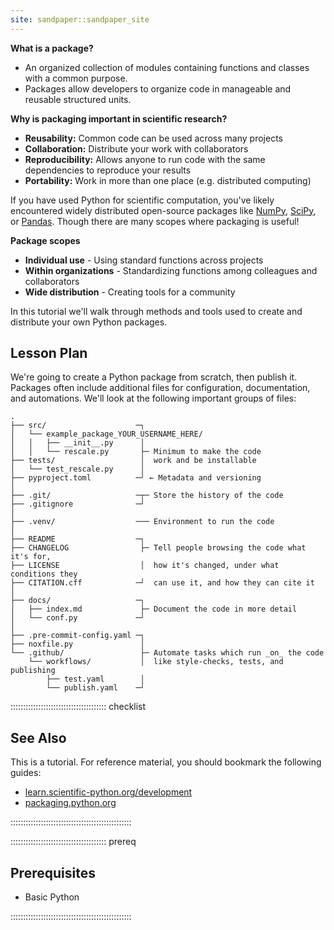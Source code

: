 ```yaml
---
site: sandpaper::sandpaper_site
---
```


**What is a package?**

- An organized collection of modules containing functions and classes with a common purpose.
- Packages allow developers to organize code in manageable and reusable structured units.

**Why is packaging important in scientific research?**

- **Reusability:** Common code can be used across many projects
- **Collaboration:** Distribute your work with collaborators
- **Reproducibility:** Allows anyone to run code with the same dependencies to reproduce your results
- **Portability:** Work in more than one place (e.g. distributed computing)

If you have used Python for scientific computation, you've likely encountered widely distributed open-source packages like [NumPy](https://numpy.org/), [SciPy](https://scipy.org/), or [Pandas](https://pandas.pydata.org/). Though there are many scopes where packaging is useful!

**Package scopes**

- **Individual use** - Using standard functions across projects
- **Within organizations** - Standardizing functions among colleagues and collaborators
- **Wide distribution** - Creating tools for a community

In this tutorial we'll walk through methods and tools used to create and distribute your own Python packages.

## Lesson Plan

We're going to create a Python package from scratch, then publish it. Packages often include additional files for configuration, documentation, and automations. We'll look at the following important groups of files:

```files
.
├── src/                    ─┐
│   └── example_package_YOUR_USERNAME_HERE/
│   │   ├── __init__.py      │
│   │   └── rescale.py       ├─ Minimum to make the code
├── tests/                   │  work and be installable
│   └── test_rescale.py      │
├── pyproject.toml          ─┘ ← Metadata and versioning
│
├── .git/                   ─┬─ Store the history of the code
├── .gitignore              ─┘
│
├── .venv/                  ─── Environment to run the code
│
├── README                  ─┐
├── CHANGELOG                ├─ Tell people browsing the code what it's for,
├── LICENSE                  │  how it's changed, under what conditions they
├── CITATION.cff            ─┘  can use it, and how they can cite it
│
├── docs/                   ─┐
│   ├── index.md             ├─ Document the code in more detail
│   └── conf.py             ─┘
│
├── .pre-commit-config.yaml ─┐
├── noxfile.py               │
└── .github/                 ├─ Automate tasks which run _on_ the code
    └── workflows/           │  like style-checks, tests, and publishing
        ├── test.yaml        │
        └── publish.yaml    ─┘
```

:::::::::::::::::::::::::::::::::::::: checklist

## See Also

This is a tutorial. For reference material, you should bookmark the following guides:

- [learn.scientific-python.org/development](https://learn.scientific-python.org/development)
- [packaging.python.org](https://packaging.python.org)

::::::::::::::::::::::::::::::::::::::::::::::::

:::::::::::::::::::::::::::::::::::::: prereq

## Prerequisites

- Basic Python

::::::::::::::::::::::::::::::::::::::::::::::::
